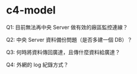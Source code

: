 # c4-model

Q1: 目前無法再中央 Server 做有效的廠區監控連線？

Q2: 中央 Server 資料備份問題（是否多建一個 DB）？

Q3: 何時將資料傳回廣達，且傳什麼資料給廣達？

Q4: 外網的 log 紀錄方式？
